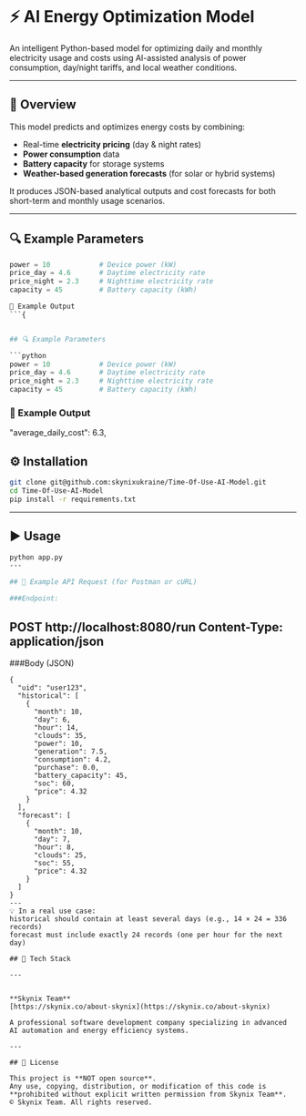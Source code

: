 # ⚡ AI Energy Optimization Model

An intelligent Python-based model for optimizing daily and monthly electricity usage and costs using AI-assisted analysis of power consumption, day/night tariffs, and local weather conditions.

---

## 🧠 Overview

This model predicts and optimizes energy costs by combining:
- Real-time **electricity pricing** (day & night rates)  
- **Power consumption** data  
- **Battery capacity** for storage systems  
- **Weather-based generation forecasts** (for solar or hybrid systems)

It produces JSON-based analytical outputs and cost forecasts for both short-term and monthly usage scenarios.

---

## 🔍 Example Parameters

```python
power = 10            # Device power (kW)
price_day = 4.6       # Daytime electricity rate
price_night = 2.3     # Nighttime electricity rate
capacity = 45         # Battery capacity (kWh)

🧾 Example Output
```{


## 🔍 Example Parameters

```python
power = 10            # Device power (kW)
price_day = 4.6       # Daytime electricity rate
price_night = 2.3     # Nighttime electricity rate
capacity = 45         # Battery capacity (kWh)
```

### 🧾 Example Output

  "average_daily_cost": 6.3,


## ⚙️ Installation

```bash
git clone git@github.com:skynixukraine/Time-Of-Use-AI-Model.git
cd Time-Of-Use-AI-Model
pip install -r requirements.txt
```

---

## ▶️ Usage

```bash
python app.py
---

## 🧪 Example API Request (for Postman or cURL)

###Endpoint:
```
POST http://localhost:8080/run
Content-Type: application/json
---
###Body (JSON)
```
{
  "uid": "user123",
  "historical": [
    {
      "month": 10,
      "day": 6,
      "hour": 14,
      "clouds": 35,
      "power": 10,
      "generation": 7.5,
      "consumption": 4.2,
      "purchase": 0.0,
      "battery_capacity": 45,
      "soc": 60,
      "price": 4.32
    }
  ],
  "forecast": [
    {
      "month": 10,
      "day": 7,
      "hour": 8,
      "clouds": 25,
      "soc": 55,
      "price": 4.32
    }
  ]
}
---
💡 In a real use case:
historical should contain at least several days (e.g., 14 × 24 = 336 records)
forecast must include exactly 24 records (one per hour for the next day)

## 🧩 Tech Stack

---


**Skynix Team**  
[https://skynix.co/about-skynix](https://skynix.co/about-skynix)

A professional software development company specializing in advanced AI automation and energy efficiency systems.

---

## 📜 License

This project is **NOT open source**.  
Any use, copying, distribution, or modification of this code is **prohibited without explicit written permission from Skynix Team**.
© Skynix Team. All rights reserved.